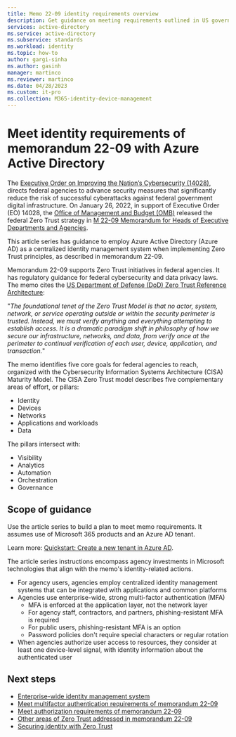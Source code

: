 ```yaml
---
title: Memo 22-09 identity requirements overview
description: Get guidance on meeting requirements outlined in US government OMB memorandum 22-09.
services: active-directory 
ms.service: active-directory
ms.subservice: standards
ms.workload: identity
ms.topic: how-to
author: gargi-sinha
ms.author: gasinh
manager: martinco
ms.reviewer: martinco
ms.date: 04/28/2023
ms.custom: it-pro
ms.collection: M365-identity-device-management
---
```


# Meet identity requirements of memorandum 22-09 with Azure Active Directory

The [Executive Order on Improving the Nation’s Cybersecurity (14028)](https://www.whitehouse.gov/briefing-room/presidential-actions/2021/05/12/executive-order-on-improving-the-nations-cybersecurity), directs federal agencies to advance security measures that significantly reduce the risk of successful cyberattacks against federal government digital infrastructure. On January 26, 2022, in support of Executive Order (EO) 14028, the [Office of Management and Budget (OMB)](https://www.whitehouse.gov/omb/) released the federal Zero Trust strategy in [M 22-09 Memorandum for Heads of Executive Departments and Agencies](https://www.whitehouse.gov/wp-content/uploads/2022/01/M-22-09.pdf). 

This article series has guidance to employ Azure Active Directory (Azure AD) as a centralized identity management system when implementing Zero Trust principles, as described in memorandum 22-09. 

Memorandum 22-09 supports Zero Trust initiatives in federal agencies. It has regulatory guidance for federal cybersecurity and data privacy laws. The memo cites the [US Department of Defense (DoD) Zero Trust Reference Architecture](https://cloudsecurityalliance.org/artifacts/dod-zero-trust-reference-architecture/): 

"*The foundational tenet of the Zero Trust Model is that no actor, system, network, or service operating outside or within the security perimeter is trusted. Instead, we must verify anything and everything attempting to establish access. It is a dramatic paradigm shift in philosophy of how we secure our infrastructure, networks, and data, from verify once at the perimeter to continual verification of each user, device, application, and transaction.*"

The memo identifies five core goals for federal agencies to reach, organized with the Cybersecurity Information Systems Architecture (CISA) Maturity Model. The CISA Zero Trust model describes five complementary areas of effort, or pillars: 

* Identity
* Devices 
* Networks
* Applications and workloads
* Data

The pillars intersect with: 

* Visibility
* Analytics
* Automation 
* Orchestration
* Governance

## Scope of guidance

Use the article series to build a plan to meet memo requirements. It assumes use of Microsoft 365 products and an Azure AD tenant. 

Learn more: [Quickstart: Create a new tenant in Azure AD](../fundamentals/create-new-tenant.md).

The article series instructions encompass agency investments in Microsoft technologies that align with the memo's identity-related actions.

* For agency users, agencies employ centralized identity management systems that can be integrated with applications and common platforms
*  Agencies use enterprise-wide, strong multi-factor authentication (MFA)
   *  MFA is enforced at the application layer, not the network layer
   *  For agency staff, contractors, and partners, phishing-resistant MFA is required
   *  For public users, phishing-resistant MFA is an option
   *  Password policies don't require special characters or regular rotation
* When agencies authorize user access to resources, they consider at least one device-level signal, with identity information about the authenticated user

 
## Next steps

* [Enterprise-wide identity management system](memo-22-09-enterprise-wide-identity-management-system.md)
* [Meet multifactor authentication requirements of memorandum 22-09](memo-22-09-multi-factor-authentication.md)
* [Meet authorization requirements of memorandum 22-09](memo-22-09-authorization.md)
* [Other areas of Zero Trust addressed in memorandum 22-09](memo-22-09-other-areas-zero-trust.md)
* [Securing identity with Zero Trust](/security/zero-trust/deploy/identity)
